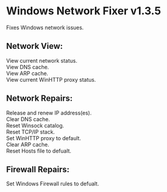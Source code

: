 # Windows Network Fixer v1.3.5
Fixes Windows network issues.

## Network View:  
View current network status.  
View DNS cache.  
View ARP cache.  
View current WinHTTP proxy status.

## Network Repairs:  
Release and renew IP address(es).  
Clear DNS cache.  
Reset Winsock catalog.  
Reset TCP/IP stack.  
Set WinHTTP proxy to default.  
Clear ARP cache.  
Reset Hosts file to defualt.

## Firewall Repairs:  
Set Windows Firewall rules to defualt.
